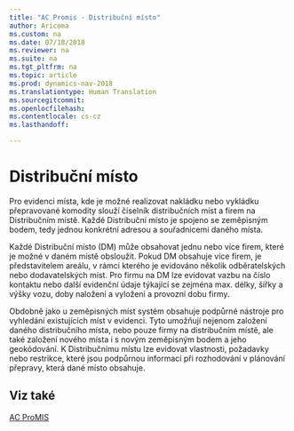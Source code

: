 ```yaml
---
title: "AC Promis - Distribuční místo"
author: Aricoma
ms.custom: na
ms.date: 07/18/2018
ms.reviewer: na
ms.suite: na
ms.tgt_pltfrm: na
ms.topic: article
ms.prod: dynamics-nav-2018
ms.translationtype: Human Translation
ms.sourcegitcommit: 
ms.openlocfilehash: 
ms.contentlocale: cs-cz
ms.lasthandoff: 

---
```


# <a name="ac-pm-distribution-place"></a>Distribuční místo

Pro evidenci místa, kde je možné realizovat nakládku nebo vykládku přepravované komodity slouží číselník distribučních míst a firem na Distribučním místě. Každé Distribuční místo je spojeno se zeměpisným bodem, tedy jednou konkrétní adresou a souřadnicemi daného místa.

Každé Distribuční místo (DM) může obsahovat jednu nebo více firem, které je možné v daném místě obsloužit. Pokud DM obsahuje více firem, je představitelem areálu, v rámci kterého je evidováno několik odběratelských nebo dodavatelských míst. Pro firmu na DM lze evidovat vazbu na číslo kontaktu nebo další evidenční údaje týkající se zejména max. délky, šířky a výšky vozu, doby naložení a vyložení a provozní dobu firmy.

Obdobně jako u zeměpisných míst systém obsahuje podpůrné nástroje pro vyhledání existujících míst v evidenci. Tyto umožňují nejenom založení daného distribučního místa, nebo pouze firmy na distribučním místě, ale také založení nového místa i s novým zeměpisným bodem a jeho geokódování.
K Distribučnímu místu lze evidovat vlastnosti, požadavky nebo restrikce, které jsou podpůrnou informací při rozhodování v plánování přepravy, která dané místo obsahuje.

## <a name="see-also"></a>Viz také  
[AC ProMIS](ac-pm-promis.md)